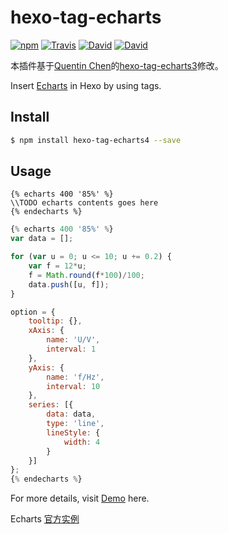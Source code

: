 # hexo-tag-echarts

[![npm](https://img.shields.io/npm/v/hexo-tag-echarts4.svg)]() [![Travis](https://img.shields.io/travis/gyx138/hexo-tag-echarts4.svg)]()  [![David](https://img.shields.io/david/gyx138/hexo-tag-echarts4.svg)]()  [![David](https://img.shields.io/david/dev/gyx138/hexo-tag-echarts4.svg)]()

本插件基于[Quentin Chen](https://github.com/kchen0x)的[hexo-tag-echarts3](https://github.com/kchen0x/hexo-tag-echarts3)修改。

Insert [Echarts](http://echarts.baidu.com) in Hexo by using tags.

## Install 

```bash
$ npm install hexo-tag-echarts4 --save
```

## Usage

```
{% echarts 400 '85%' %}
\\TODO echarts contents goes here
{% endecharts %}
```

``` javascript 实例
{% echarts 400 '85%' %}
var data = [];

for (var u = 0; u <= 10; u += 0.2) {
	var f = 12*u;
	f = Math.round(f*100)/100;
	data.push([u, f]);
}

option = {
	tooltip: {},
	xAxis: {
		name: 'U/V',
		interval: 1
	},
	yAxis: {
		name: 'f/Hz',
		interval: 10
	},
	series: [{
		data: data,
		type: 'line',
		lineStyle: {
			width: 4
		}
	}]
};
{% endecharts %}
```

For more details, visit [Demo](http://kchen.cc/2016/11/05/echarts-in-hexo/) here.

Echarts [官方实例](https://www.echartsjs.com/examples/zh/index.html)
